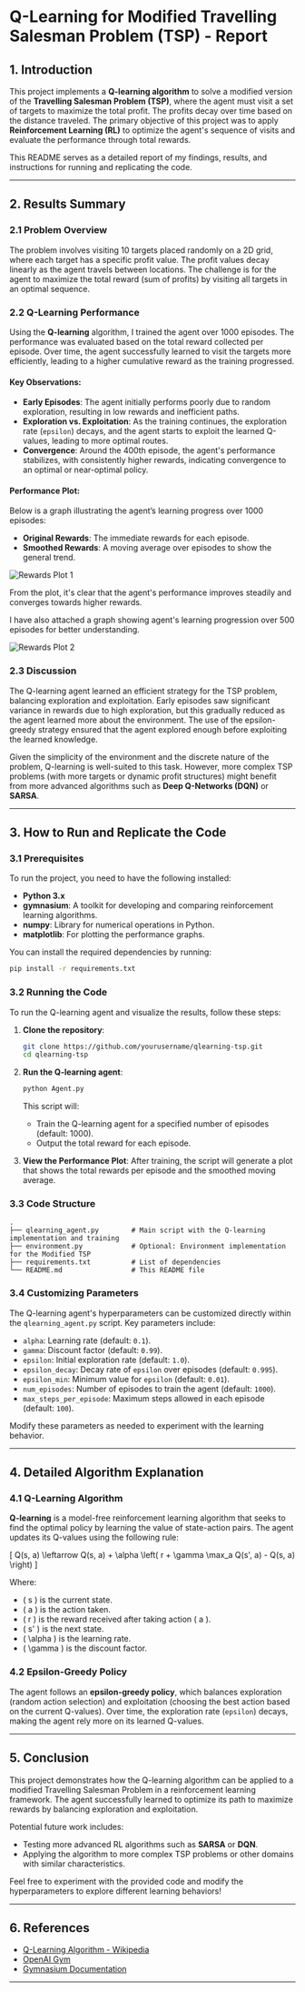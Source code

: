 # Q-Learning for Modified Travelling Salesman Problem (TSP) - Report

## 1. Introduction

This project implements a **Q-learning algorithm** to solve a modified version of the **Travelling Salesman Problem (TSP)**, where the agent must visit a set of targets to maximize the total profit. The profits decay over time based on the distance traveled. The primary objective of this project was to apply **Reinforcement Learning (RL)** to optimize the agent's sequence of visits and evaluate the performance through total rewards.

This README serves as a detailed report of my findings, results, and instructions for running and replicating the code.

---

## 2. Results Summary

### 2.1 Problem Overview

The problem involves visiting 10 targets placed randomly on a 2D grid, where each target has a specific profit value. The profit values decay linearly as the agent travels between locations. The challenge is for the agent to maximize the total reward (sum of profits) by visiting all targets in an optimal sequence.

### 2.2 Q-Learning Performance

Using the **Q-learning** algorithm, I trained the agent over 1000 episodes. The performance was evaluated based on the total reward collected per episode. Over time, the agent successfully learned to visit the targets more efficiently, leading to a higher cumulative reward as the training progressed.

#### Key Observations:
- **Early Episodes**: The agent initially performs poorly due to random exploration, resulting in low rewards and inefficient paths.
- **Exploration vs. Exploitation**: As the training continues, the exploration rate (`epsilon`) decays, and the agent starts to exploit the learned Q-values, leading to more optimal routes.
- **Convergence**: Around the 400th episode, the agent's performance stabilizes, with consistently higher rewards, indicating convergence to an optimal or near-optimal policy.
  

#### Performance Plot:
Below is a graph illustrating the agent’s learning progress over 1000 episodes:

- **Original Rewards**: The immediate rewards for each episode.
- **Smoothed Rewards**: A moving average over episodes to show the general trend.

![Rewards Plot 1](D:\MARL\marl-ecs-course\Midsem\Figure_2.png)

From the plot, it's clear that the agent's performance improves steadily and converges towards higher rewards.

I have also attached a graph showing agent's learning progression over 500 episodes for better understanding.

![Rewards Plot 2](D:\MARL\marl-ecs-course\Midsem\Figure_1.png)

### 2.3 Discussion

The Q-learning agent learned an efficient strategy for the TSP problem, balancing exploration and exploitation. Early episodes saw significant variance in rewards due to high exploration, but this gradually reduced as the agent learned more about the environment. The use of the epsilon-greedy strategy ensured that the agent explored enough before exploiting the learned knowledge.

Given the simplicity of the environment and the discrete nature of the problem, Q-learning is well-suited to this task. However, more complex TSP problems (with more targets or dynamic profit structures) might benefit from more advanced algorithms such as **Deep Q-Networks (DQN)** or **SARSA**.

---

## 3. How to Run and Replicate the Code

### 3.1 Prerequisites

To run the project, you need to have the following installed:
- **Python 3.x**
- **gymnasium**: A toolkit for developing and comparing reinforcement learning algorithms.
- **numpy**: Library for numerical operations in Python.
- **matplotlib**: For plotting the performance graphs.

You can install the required dependencies by running:

```bash
pip install -r requirements.txt

```

### 3.2 Running the Code

To run the Q-learning agent and visualize the results, follow these steps:

1. **Clone the repository**:
   ```bash
   git clone https://github.com/yourusername/qlearning-tsp.git
   cd qlearning-tsp
   ```

2. **Run the Q-learning agent**:
   ```bash
   python Agent.py
   ```

   This script will:
   - Train the Q-learning agent for a specified number of episodes (default: 1000).
   - Output the total reward for each episode.

3. **View the Performance Plot**:
   After training, the script will generate a plot that shows the total rewards per episode and the smoothed moving average.

### 3.3 Code Structure

```
.
├── qlearning_agent.py        # Main script with the Q-learning implementation and training
├── environment.py            # Optional: Environment implementation for the Modified TSP
├── requirements.txt          # List of dependencies
└── README.md                 # This README file
```

### 3.4 Customizing Parameters

The Q-learning agent's hyperparameters can be customized directly within the `qlearning_agent.py` script. Key parameters include:

- `alpha`: Learning rate (default: `0.1`).
- `gamma`: Discount factor (default: `0.99`).
- `epsilon`: Initial exploration rate (default: `1.0`).
- `epsilon_decay`: Decay rate of `epsilon` over episodes (default: `0.995`).
- `epsilon_min`: Minimum value for `epsilon` (default: `0.01`).
- `num_episodes`: Number of episodes to train the agent (default: `1000`).
- `max_steps_per_episode`: Maximum steps allowed in each episode (default: `100`).

Modify these parameters as needed to experiment with the learning behavior.

---

## 4. Detailed Algorithm Explanation

### 4.1 Q-Learning Algorithm

**Q-learning** is a model-free reinforcement learning algorithm that seeks to find the optimal policy by learning the value of state-action pairs. The agent updates its Q-values using the following rule:

\[
Q(s, a) \leftarrow Q(s, a) + \alpha \left( r + \gamma \max_a Q(s', a) - Q(s, a) \right)
\]

Where:
- \( s \) is the current state.
- \( a \) is the action taken.
- \( r \) is the reward received after taking action \( a \).
- \( s' \) is the next state.
- \( \alpha \) is the learning rate.
- \( \gamma \) is the discount factor.

### 4.2 Epsilon-Greedy Policy

The agent follows an **epsilon-greedy policy**, which balances exploration (random action selection) and exploitation (choosing the best action based on the current Q-values). Over time, the exploration rate (`epsilon`) decays, making the agent rely more on its learned Q-values.

---

## 5. Conclusion

This project demonstrates how the Q-learning algorithm can be applied to a modified Travelling Salesman Problem in a reinforcement learning framework. The agent successfully learned to optimize its path to maximize rewards by balancing exploration and exploitation. 

Potential future work includes:
- Testing more advanced RL algorithms such as **SARSA** or **DQN**.
- Applying the algorithm to more complex TSP problems or other domains with similar characteristics.

Feel free to experiment with the provided code and modify the hyperparameters to explore different learning behaviors!

---

## 6. References

- [Q-Learning Algorithm - Wikipedia](https://en.wikipedia.org/wiki/Q-learning)
- [OpenAI Gym](https://gym.openai.com/)
- [Gymnasium Documentation](https://gymnasium.farama.org/)

---
